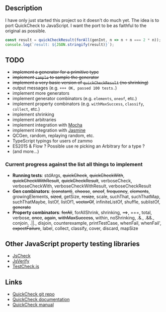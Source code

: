 ## Description

I have only just started this project so it doesn't do much yet.
The idea is to port QuickCheck to JavaScript.
I want the port to be as faithful to the original as possible.

```js
const result = quickCheckResult(forAll(genInt, n => n + n === 2 * n));
console.log(`result: ${JSON.stringify(result)}`);
```

## TODO

* ~~implement a generator for a primitive type~~
* ~~implement `sample` to sample the generator~~
* ~~implement a very basic version of `quickCheckResult` (no shrinking)~~
* output messages (e.g. `+++ OK, passed 100 tests.`)
* implement more generators
* implement generator combinators (e.g. `elements`, `oneof`, etc.)
* implement property combinators (e.g. `withMaxSuccess`, `classify`, `collect`, etc.)
* implement shrinking
* implement arbitraries
* implement integration with [Mocha](https://mochajs.org/)
* implement integration with [Jasmine](https://jasmine.github.io/)
* QCGen, random, replaying random, etc.
* TypeScript typings for users of zammo
* ES2015 & Flow ? Possible use re picking an Arbitrary for a type ?
* (and more...)

### Current progress against the list all things to implement

* __Running tests__: stdArgs,
~~quickCheck~~, ~~quickCheckWith~~, ~~quickCheckWithResult~~, ~~quickCheckResult~~,
verboseCheck, verboseCheckWith, verboseCheckWithResult, verboseCheckResult
* __Gen combinators__: ~~(constant)~~, ~~choose~~, ~~oneof~~, ~~frequency~~, ~~elements~~,
growingElements, ~~sized~~, getSize, ~~resize~~, scale, suchThat, suchThatMap, suchThatMaybe,
listOf, listOf1, ~~vectorOf~~, infiniteListOf, shuffle, sublistOf, ~~generate~~
* __Property combinators__: ~~forAll~~, forAllShrink, shrinking, ==>, ===, total, verbose, ~~once~~, ~~again~~, ~~withMaxSuccess~~, within, noShrinking, .&., .&&., conjoin, .||., disjoin, counterexample,
printTestCase, whenFail, whenFail', ~~expectFailure~~,
label, collect, classify, cover, discard, mapSize

## Other JavaScript property testing libraries

* [JsCheck](http://jscheck.org/)
* [JsVerify](http://jsverify.github.io/)
* [TestCheck.js](http://leebyron.com/testcheck-js/api)

## Links

* [QuickCheck git repo](https://github.com/nick8325/quickcheck)
* [QuickCheck documentation](https://hackage.haskell.org/package/QuickCheck-2.10.0.1/docs/Test-QuickCheck.html)
* [QuickCheck manual](http://www.cse.chalmers.se/~rjmh/QuickCheck/manual.html)
